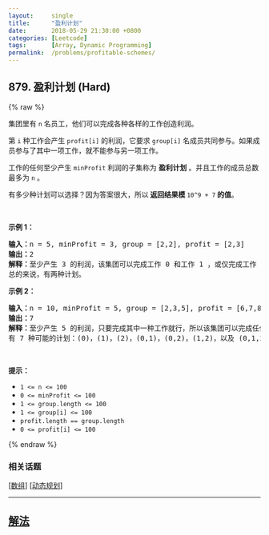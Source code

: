 ```yaml
---
layout:     single
title:      "盈利计划"
date:       2018-05-29 21:30:00 +0800
categories: [Leetcode]
tags:       [Array, Dynamic Programming]
permalink:  /problems/profitable-schemes/
---
```


## 879. 盈利计划 (Hard)

{% raw %}

<p>集团里有 <code>n</code> 名员工，他们可以完成各种各样的工作创造利润。</p>

<p>第 <code>i</code> 种工作会产生 <code>profit[i]</code> 的利润，它要求 <code>group[i]</code> 名成员共同参与。如果成员参与了其中一项工作，就不能参与另一项工作。</p>

<p>工作的任何至少产生 <code>minProfit</code> 利润的子集称为 <strong>盈利计划</strong> 。并且工作的成员总数最多为 <code>n</code> 。</p>

<p>有多少种计划可以选择？因为答案很大，所以<strong> 返回结果模 </strong><code>10^9 + 7</code><strong> 的值</strong>。</p>

<div class="original__bRMd">
<div>
<p> </p>

<p><strong>示例 1：</strong></p>

<pre>
<strong>输入：</strong>n = 5, minProfit = 3, group = [2,2], profit = [2,3]
<strong>输出：</strong>2
<strong>解释：</strong>至少产生 3 的利润，该集团可以完成工作 0 和工作 1 ，或仅完成工作 1 。
总的来说，有两种计划。</pre>

<p><strong>示例 2：</strong></p>

<pre>
<strong>输入：</strong>n = 10, minProfit = 5, group = [2,3,5], profit = [6,7,8]
<strong>输出：</strong>7
<strong>解释：</strong>至少产生 5 的利润，只要完成其中一种工作就行，所以该集团可以完成任何工作。
有 7 种可能的计划：(0)，(1)，(2)，(0,1)，(0,2)，(1,2)，以及 (0,1,2) 。</pre>
</div>
</div>

<p> </p>

<p><strong>提示：</strong></p>

<ul>
	<li><code>1 <= n <= 100</code></li>
	<li><code>0 <= minProfit <= 100</code></li>
	<li><code>1 <= group.length <= 100</code></li>
	<li><code>1 <= group[i] <= 100</code></li>
	<li><code>profit.length == group.length</code></li>
	<li><code>0 <= profit[i] <= 100</code></li>
</ul>

{% endraw %}

### 相关话题
  [[数组](https://github.com/openset/leetcode/tree/master/tag/array/README.md)]
  [[动态规划](https://github.com/openset/leetcode/tree/master/tag/dynamic-programming/README.md)]

---

## [解法](https://github.com/openset/leetcode/tree/master/problems/profitable-schemes)
